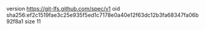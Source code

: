 version https://git-lfs.github.com/spec/v1
oid sha256:ef2c1519fae3c25e935f5ed1c7178e0a40e12f63dc12b3fa68347fa06b92f8a1
size 11
